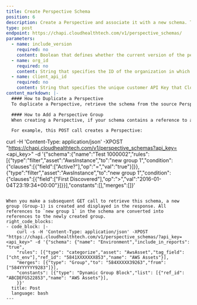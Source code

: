```yaml
---
title: Create Perspective Schema
position: 6
description: Create a Perspective and associate it with a new schema. The ID of the new Perspective is returned in the message field in the POST response.
type: post
endpoint: https://chapi.cloudhealthtech.com/v1/perspective_schemas/
parameters:
  - name: include_version
    required: no
    content: Boolean that defines whether the current version of the perspective is returned in the response.
  - name: org_id
    required: no
    content: String that specifies the ID of the organization in which this query should run. See [How to Get Organization ID](#organization_how-to-get-organization-id). If not specified, this parameter assumes the ID of your default organization.
  - name: client_api_id
    required: no
    content: String that specifies the unique customer API Key that CloudHealth generates. See [How to Get Client API ID](#partner_how-to-get-client-api-id).
content_markdown: |-
  #### How to Duplicate a Perspective
  To duplicate a Perspective, retrieve the schema from the source Perspective (e.g., Perspective A) and POST that schema with a new name (e.g., Perspective B) to create a duplicate of Perspective A. All references in the schema rules to existing groups and blocks in Perspective A are seen as directives to create corresponding groups in Perspective B. Perspective A and its Groups remain unchanged.

  #### How to Add a Perspective Group
  When creating a Perspective, if your schema contains a reference to a Group that does not exist within the Perspective, the POST call creates that Group in the Perspective. Therefore, if there are rules in your schema that reference a Group that does not exist in the Perspective, the POST call creates that new Group and associates those rules with the newly created Group.

  For example, this POST call creates a Perspective:
  ```
  curl -H 'Content-Type: application/json' -XPOST "https://chapi.cloudhealthtech.com/v1/perspective_schemas?api_key=<api_key>" -d '{"schema":{"name":"Test 1000002","rules":[{"type":"filter","asset":"AwsInstance","to":"new group 1","condition":{"clauses":[{"field":["Active?"],"op":"=","val":"true"}]}},{"type":"filter","asset":"AwsInstance","to":"new group 1","condition":{"clauses":[{"field":["First Discovered"],"op":">","val":"2016-01-04T23:19:34+00:00"}]}}],"constants":[],"merges":[]}'
  ```

  When you make a subsequent GET call to retrieve this schema, a new group (Group-1) is created and displayed in the response. All references to `new group 1` in the schema are converted into references to the newly created group.
right_code_blocks:
  - code_block: |-
      curl -s -H 'Content-Type: application/json' -XPOST "https://chapi.cloudhealthtech.com/v1/perspective_schemas/?api_key=<api_key>" -d '{"schema": {"name": "Environment","include_in_reports": "true",
      "rules": [{"type": "categorize","asset": "AwsAsset","tag_field": ["cht_env"],"ref_id": "5841XXXXXXX853","name": "AWS Assets"}],
      "merges": [{"type": "Group","to": "584XXXXX39263","from": ["584YYYYYY9283"]}],
      "constants": [{"type": "Dynamic Group Block","list": [{"ref_id": "ABCDEFG522853","name": "AWS Assets"}],
      }}'
    title: Post
    language: bash
---
```

